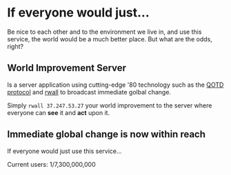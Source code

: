 # If everyone would just...

Be nice to each other and to the environment we live in, and use this service, the world would be a much better place.
But what are the odds, right?

## World Improvement Server

Is a server application using cutting-edge '80 technology such as the [QOTD protocol](https://en.wikipedia.org/wiki/QOTD) and [rwall](http://www.manpages.info/sunos/rwall.1.html) to broadcast immediate golbal change.

Simply `rwall 37.247.53.27` your world improvement to the server where everyone can **see** it and **act** upon it.

## Immediate global change is now within reach

If everyone would just use this service...

Current users: 1/7,300,000,000
